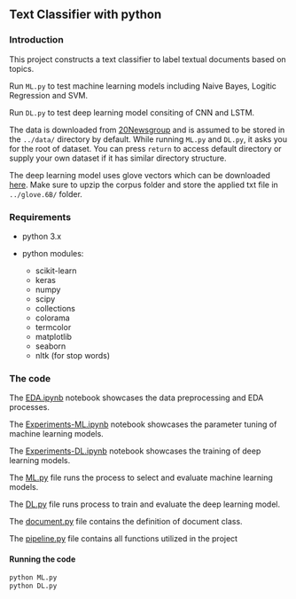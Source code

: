 
## Text Classifier with python



### Introduction

This project constructs a text classifier to label textual documents based on topics. 

Run `ML.py` to test machine learning models including Naive Bayes, Logitic Regression and SVM.

Run `DL.py` to test deep learning model consiting of CNN and LSTM.

The data is downloaded from [20Newsgroup](http://kdd.ics.uci.edu/databases/20newsgroups/20newsgroups.html) and is assumed to be stored in the `../data/` directory by default.  While running `ML.py` and `DL.py`, it asks you for the root of dataset. You can press `return` to access default directory or supply your own dataset if it has similar directory structure.

The deep learning model uses glove vectors which can be downloaded [here](http://nlp.stanford.edu/data/glove.6B.zip). Make sure to upzip the corpus folder and store the applied txt file in `../glove.6B/` folder.


### Requirements

* python 3.x

* python modules:

  * scikit-learn
  * keras
  * numpy
  * scipy
  * collections
  * colorama
  * termcolor
  * matplotlib
  * seaborn
  * nltk (for stop words)


### The code


The [EDA.ipynb](EDA.ipynb) notebook showcases the data preprocessing and EDA processes. 

The [Experiments-ML.ipynb](Experiments-DL.ipynb) notebook showcases the parameter tuning of machine learning models. 

The [Experiments-DL.ipynb](Experiments-DL.ipynb) notebook showcases the training of deep learning models. 

The [ML.py](ML.py) file runs the process to select and evaluate machine learning models.

The [DL.py](ML.py) file runs process to train and evaluate the deep learning model.

The [document.py](document.py) file contains the definition of document class.

The [pipeline.py](pipeline.py) file contains all functions utilized in the project


#### Running the code

```bash
python ML.py
python DL.py
```
